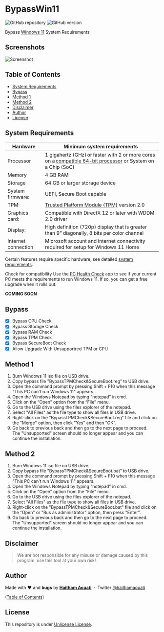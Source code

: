 # BypassWin11

![GitHub repository](https://img.shields.io/badge/haithamaouati-BypassTPMCheckSecureBoot-blue?style=flat-square&logo=github)
![GitHub version](https://img.shields.io/badge/version-1.1-yellow?style=flat-square)

Bypass [Windows 11](https://www.microsoft.com/en-us/windows/windows-11) System Requirements

Screenshots
----
![Screenshot](https://raw.githubusercontent.com/haithamaouati/BypassTPMCheck-SecureBoot/main/screenshot.PNG?raw=true "Optional Title")

## Table of Contents

- [System Requirements](#system-requirements)
- [Bypass](#bypass)
- [Method 1](#method-1)
- [Method 2](#method-2)
- [Disclaimer](#disclaimer)
- [Author](#author)
- [License](#license)

## System Requirements

Hardware|Minimum system requirements
----|----
Processor|1 gigahertz (GHz) or faster with 2 or more cores on a [compatible 64-bit processor](https://docs.microsoft.com/en-us/windows-hardware/design/minimum/windows-processor-requirements) or System on a Chip (SoC)
Memory|4 GB RAM
Storage|64 GB or larger storage device
System firmware:|UEFI, Secure Boot capable
TPM:|[Trusted Platform Module (TPM)](https://docs.microsoft.com/en-us/windows/security/information-protection/tpm/trusted-platform-module-overview) version 2.0
Graphics card:|Compatible with DirectX 12 or later with WDDM 2.0 driver
Display:|High definition (720p) display that is greater than 9” diagonally, 8 bits per color channel
Internet connection|Microsoft account and internet connectivity required for setup for Windows 11 Home

Certain features require specific hardware, see detailed [system requirements](https://www.microsoft.com/en-us/windows/windows-11-specifications).

Check for compatibility
Use the [PC Health Check](https://www.microsoft.com/en-us/windows/windows-11#pchealthcheck) app to see if your current PC meets the requirements to run Windows 11. If so, you can get a free upgrade when it rolls out.

**COMING SOON**

## Bypass

- [x] Bypass CPU Check
- [x] Bypass Storage Check
- [x] Bypass RAM Check
- [x] Bypass TPM Check
- [x] Bypass SecureBoot Check
- [x] Allow Upgrade With Unsupportred TPM or CPU

## Method 1

1. Burn Windows 11 iso file on USB drive.
2. Copy bypass file "BypassTPMCheck&SecureBoot.reg” to USB drive.
3. Open the command prompt by pressing Shift + F10 when this message "This PC can't run Windows 11" appears.
4. Open the Windows Notepad by typing "notepad" in cmd.
5. Click on the “Open” option from the “File” menu.
6. Go to the USB drive using the files explorer of the notepad.
7. Select "All Files" as the file type to show all files in USB drive.
8. Right-click on the "BypassTPMCheck&SecureBoot.reg" file and click on the "Merge" option, then click "Yes" and then "OK".
9. Go back to previous back and then go to the next page to proceed.<br>
The "Unsupported" screen should no longer appear and you can continue the installation.

## Method 2

1. Burn Windows 11 iso file on USB drive.
2. Copy bypass file "BypassTPMCheck&SecureBoot.bat” to USB drive.
3. Open the command prompt by pressing Shift + F10 when this message "This PC can't run Windows 11" appears.
4. Open the Windows Notepad by typing "notepad" in cmd.
5. Click on the “Open” option from the “File” menu.
6. Go to the USB drive using the files explorer of the notepad.
7. Select "All Files" as the file type to show all files in USB drive.
8. Right-click on the "BypassTPMCheck&SecureBoot.bat" file and click on the "Open" or "Rus as administrator" option, then press "Enter".
9. Go back to previous back and then go to the next page to proceed.<br>
The "Unsupported" screen should no longer appear and you can continue the installation.

## Disclaimer

> We are not responsible for any misuse or damage caused by this program. use this tool at your own risk!

## Author

Made with ❤️ and **bugs** by [**Haitham Aouati**](https://www.facebook.com/haithamaouati1/)
&nbsp;&middot;&nbsp;
Twitter [@haithamaouati](https://twitter.com/haithamaouati)

([Table of Contents](#table-of-contents))

## License

This repository is under [Unlicense License](https://github.com/haithamaouati/BypassTPMCheck-SecureBoot/blob/main/LICENSE).
